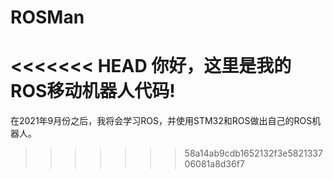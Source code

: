 # ROSMan
<<<<<<< HEAD
你好，这里是我的ROS移动机器人代码!
=======
在2021年9月份之后，我将会学习ROS，并使用STM32和ROS做出自己的ROS机器人。
>>>>>>> 58a14ab9cdb1652132f3e582133706081a8d36f7
